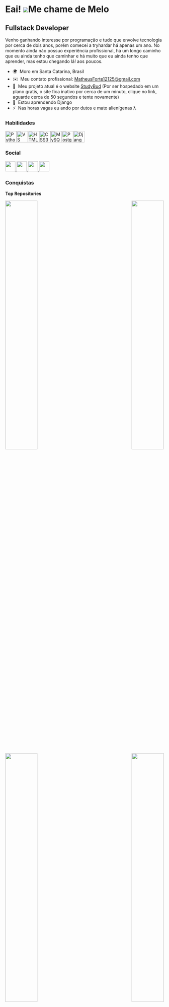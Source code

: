 Eai! ![](https://user-images.githubusercontent.com/18350557/176309783-0785949b-9127-417c-8b55-ab5a4333674e.gif)Me chame de Melo
============================================================================================================================

Fullstack Developer
-------------------

Venho ganhando interesse por programação e tudo que envolve tecnologia por cerca de dois anos, porém comecei a tryhardar há apenas um ano. No momento ainda não possuo experiência profissional, há um longo caminho que eu ainda tenho que caminhar e há muito que eu ainda tenho que aprender, mas estou chegando lá! aos poucos.

* 🌍  Moro em Santa Catarina, Brasil
* ✉️  Meu contato profissional: [MatheusForte12125@gmail.com](mailto:MatheusForte12125@gmail.com)
* 🚀  Meu projeto atual é o website [StudyBud](https://studybud-o8cr.onrender.com) (Por ser hospedado em um plano gratis, o site fica inativo por cerca de um minuto, clique no link, aguarde cerca de 50 segundos e tente novamente)
* 🧠  Estou aprendendo Django
* ⚡  Nas horas vagas eu ando por dutos e mato alienígenas λ

### Habilidades


<p align="left">
<a href="https://www.python.org/" target="_blank" rel="noreferrer"><img src="https://raw.githubusercontent.com/danielcranney/readme-generator/main/public/icons/skills/python-colored.svg" width="36" height="36" alt="Python" /></a><a href="https://code.visualstudio.com/" target="_blank" rel="noreferrer"><img src="https://raw.githubusercontent.com/danielcranney/readme-generator/main/public/icons/skills/visualstudiocode.svg" width="36" height="36" alt="VS Code" /></a><a href="https://developer.mozilla.org/en-US/docs/Glossary/HTML5" target="_blank" rel="noreferrer"><img src="https://raw.githubusercontent.com/danielcranney/readme-generator/main/public/icons/skills/html5-colored.svg" width="36" height="36" alt="HTML5" /></a><a href="https://www.w3.org/TR/CSS/#css" target="_blank" rel="noreferrer"><img src="https://raw.githubusercontent.com/danielcranney/readme-generator/main/public/icons/skills/css3-colored.svg" width="36" height="36" alt="CSS3" /></a><a href="https://www.mysql.com/" target="_blank" rel="noreferrer"><img src="https://raw.githubusercontent.com/danielcranney/readme-generator/main/public/icons/skills/mysql-colored.svg" width="36" height="36" alt="MySQL" /></a><a href="https://www.postgresql.org/" target="_blank" rel="noreferrer"><img src="https://raw.githubusercontent.com/danielcranney/readme-generator/main/public/icons/skills/postgresql-colored.svg" width="36" height="36" alt="PostgreSQL" /></a><a href="https://www.djangoproject.com/" target="_blank" rel="noreferrer"><img src="https://raw.githubusercontent.com/danielcranney/readme-generator/main/public/icons/skills/django-colored.svg" width="36" height="36" alt="Django" /></a>
</p>


### Social

<p align="left"> <a href="https://discord.com/users/melao12" target="_blank" rel="noreferrer"> <picture> <source media="(prefers-color-scheme: dark)" srcset="https://raw.githubusercontent.com/danielcranney/readme-generator/main/public/icons/socials/discord-dark.svg" /> <source media="(prefers-color-scheme: light)" srcset="https://raw.githubusercontent.com/danielcranney/readme-generator/main/public/icons/socials/discord.svg" /> <img src="https://raw.githubusercontent.com/danielcranney/readme-generator/main/public/icons/socials/discord.svg" width="32" height="32" /> </picture> </a> <a href="https://www.github.com/Matheus-Forte-Melo" target="_blank" rel="noreferrer"> <picture> <source media="(prefers-color-scheme: dark)" srcset="https://raw.githubusercontent.com/danielcranney/readme-generator/main/public/icons/socials/github-dark.svg" /> <source media="(prefers-color-scheme: light)" srcset="https://raw.githubusercontent.com/danielcranney/readme-generator/main/public/icons/socials/github.svg" /> <img src="https://raw.githubusercontent.com/danielcranney/readme-generator/main/public/icons/socials/github.svg" width="32" height="32" /> </picture> </a> <a href="http://www.instagram.com/matheus_melo12125/" target="_blank" rel="noreferrer"> <picture> <source media="(prefers-color-scheme: dark)" srcset="https://raw.githubusercontent.com/danielcranney/readme-generator/main/public/icons/socials/instagram-dark.svg" /> <source media="(prefers-color-scheme: light)" srcset="https://raw.githubusercontent.com/danielcranney/readme-generator/main/public/icons/socials/instagram.svg" /> <img src="https://raw.githubusercontent.com/danielcranney/readme-generator/main/public/icons/socials/instagram.svg" width="32" height="32" /> </picture> </a> <a href="https://www.linkedin.com/in/matheus-forte-de-melo-904853243/" target="_blank" rel="noreferrer"> <picture> <source media="(prefers-color-scheme: dark)" srcset="https://raw.githubusercontent.com/danielcranney/readme-generator/main/public/icons/socials/linkedin-dark.svg" /> <source media="(prefers-color-scheme: light)" srcset="https://raw.githubusercontent.com/danielcranney/readme-generator/main/public/icons/socials/linkedin.svg" /> <img src="https://raw.githubusercontent.com/danielcranney/readme-generator/main/public/icons/socials/linkedin.svg" width="32" height="32" /> </picture> </a></p>

### Conquistas

<b>Top Repositories</b>

<div width="100%" align="center"><a href="https://github.com/Matheus-Forte-Melo/studybud" align="left"><img align="left" width="45%" src="https://github-readme-stats.vercel.app/api/pin/?username=Matheus-Forte-Melo&repo=studybud&title_color=0891b2&text_color=ffffff&icon_color=0891b2&bg_color=1c1917&hide_border=true&locale=en" /></a><a href="https://github.com/Matheus-Forte-Melo/recriacao-black-mesa" align="right"><img align="right" width="45%" src="https://github-readme-stats.vercel.app/api/pin/?username=Matheus-Forte-Melo&repo=recriacao-black-mesa&title_color=0891b2&text_color=ffffff&icon_color=0891b2&bg_color=1c1917&hide_border=true&locale=en" /></a></div><br /><br /><br /><br /><br /><br /><br />

<br />

<div width="100%" align="center"><a href="https://github.com/Matheus-Forte-Melo/esp32-banana-piano" align="left"><img align="left" width="45%" src="https://github-readme-stats.vercel.app/api/pin/?username=Matheus-Forte-Melo&repo=esp32-banana-piano&title_color=0891b2&text_color=ffffff&icon_color=0891b2&bg_color=1c1917&hide_border=true&locale=en" /></a><a href="https://github.com/Matheus-Forte-Melo/sistema-escola" align="right"><img align="right" width="45%" src="https://github-readme-stats.vercel.app/api/pin/?username=Matheus-Forte-Melo&repo=sistema-escola&title_color=0891b2&text_color=ffffff&icon_color=0891b2&bg_color=1c1917&hide_border=true&locale=en" /></a></div>
